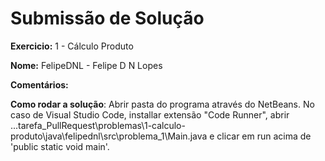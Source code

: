 # Submissão de Solução

**Exercicio:** 1 - Cálculo Produto

**Nome:** FelipeDNL - Felipe D N Lopes

**Comentários:**

**Como rodar a solução**: 
Abrir pasta do programa através do NetBeans. 
No caso de Visual Studio Code, installar extensão "Code Runner", abrir ...tarefa_PullRequest\problemas\1-calculo-produto\java\felipednl\src\problema_1\Main.java e clicar em run acima de 'public static void main'.